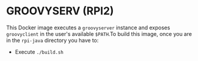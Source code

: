 # GROOVYSERV (RPI2)

This Docker image executes a `groovyserver` instance and exposes
`groovyclient` in the user's available `$PATH`.To build this image,
once you are in the `rpi-java` directory you have to:

- Execute `./build.sh`
